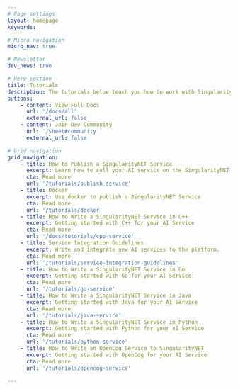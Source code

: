 ```yaml
---
# Page settings
layout: homepage
keywords:

# Micro navigation
micro_nav: true

# Newsletter
dev_news: true

# Hero section
title: Tutorials
description: The tutorials below teach you how to work with SingularityNET Services in various programming languages.
buttons:
    - content: View Full Docs
      url: '/docs/all'
      external_url: false
    - content: Join Dev Community
      url: '/sheet#community'
      external_url: false

# Grid navigation
grid_navigation:
    - title: How to Publish a SingularityNET Service
      excerpt: Learn how to sell your AI service on the SingularityNET Marketplace.
      cta: Read more
      url: '/tutorials/publish-service'
    - title: Docker
      excerpt: Use docker to publish a SingularityNET Service
      cta: Read more
      url: '/tutorials/docker'
    - title: How to Write a SingularityNET Service in C++
      excerpt: Getting started with C++ for your AI Service
      cta: Read more
      url: '/docs/tutorials/cpp-service'
    - title: Service Integration Guidelines
      excerpt: Write and integrate new AI services to the platform.
      cta: Read more
      url: '/tutorials/service-integration-guidelines'
    - title: How to Write a SingularityNET Service in Go
      excerpt: Getting started with Go for your AI Service
      cta: Read more
      url: '/tutorials/go-service'
    - title: How to Write a SingularityNET Service in Java
      excerpt: Getting started with Java for your AI Service
      cta: Read more
      url: '/tutorials/java-service'
    - title: How to Write a SingularityNET Service in Python
      excerpt: Getting started with Python for your AI Service
      cta: Read more
      url: '/tutorials/python-service'
    - title: How to Write an OpenCog Service to SingularityNET
      excerpt: Getting started with OpenCog for your AI Service
      cta: Read more
      url: '/tutorials/opencog-service'

---
```

